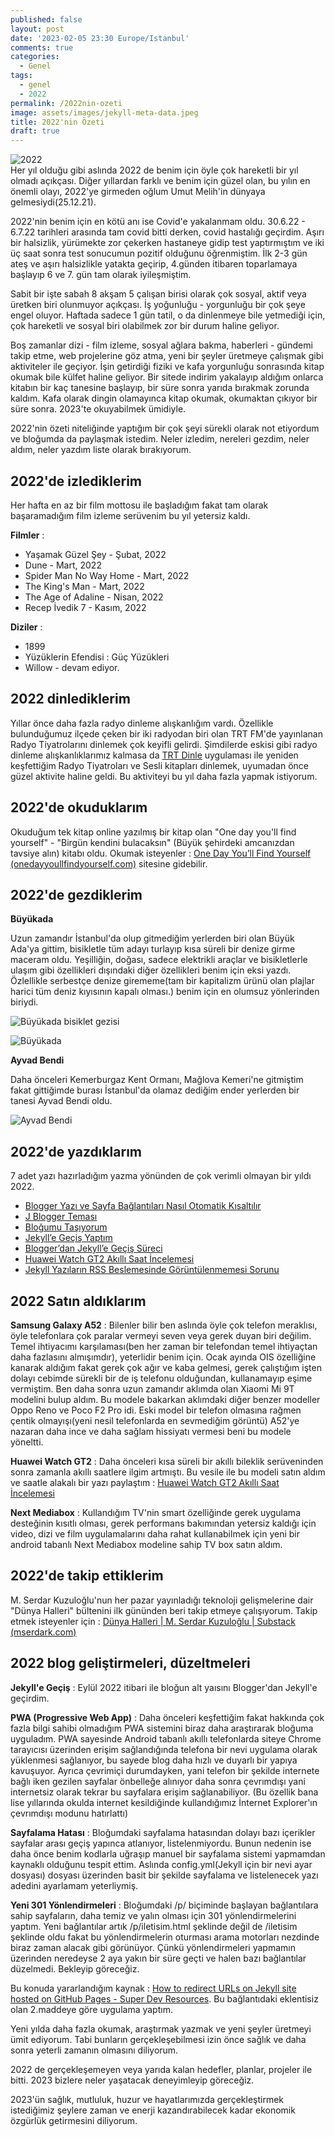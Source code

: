 ```yaml
---
published: false
layout: post
date: '2023-02-05 23:30 Europe/Istanbul'
comments: true
categories:
  - Genel
tags:
  - genel
  - 2022
permalink: /2022nin-ozeti
image: assets/images/jekyll-meta-data.jpeg
title: 2022'nin Özeti
draft: true
---
```

![2022]({{site.baseurl}}/assets/images/2022.jpeg)<br />Her yıl olduğu gibi aslında 2022 de benim için öyle çok hareketli bir yıl olmadı açıkçası. Diğer yıllardan farklı ve benim için güzel olan, bu yılın en önemli olayı, 2022'ye girmeden oğlum Umut Melih'in dünyaya gelmesiydi(25.12.21). 

2022'nin benim için en kötü anı ise Covid'e yakalanmam oldu. 30.6.22 - 6.7.22 tarihleri arasında tam covid bitti derken, covid hastalığı geçirdim. Aşırı bir halsizlik, yürümekte zor çekerken hastaneye gidip test yaptırmıştım ve iki üç saat sonra test sonucumun pozitif olduğunu öğrenmiştim. İlk 2-3 gün ateş ve aşırı halsizlikle yatakta geçirip, 4.günden itibaren toparlamaya başlayıp 6 ve 7. gün tam olarak iyileşmiştim.

Sabit bir işte sabah 8 akşam 5 çalışan birisi olarak çok sosyal, aktif veya üretken biri olunmuyor açıkçası. İş yoğunluğu - yorgunluğu bir çok şeye engel oluyor. Haftada sadece 1 gün tatil, o da dinlenmeye bile yetmediği için, çok hareketli ve sosyal biri olabilmek zor bir durum haline geliyor.

Boş zamanlar dizi - film izleme, sosyal ağlara bakma, haberleri - gündemi takip etme, web projelerine göz atma, yeni bir şeyler üretmeye çalışmak gibi aktiviteler ile geçiyor. İşin getirdiği fiziki ve kafa yorgunluğu sonrasında kitap okumak bile külfet haline geliyor. Bir sitede indirim yakalayıp aldığım onlarca kitabın bir kaç tanesine başlayıp, bir süre sonra yarıda bırakmak zorunda kaldım. Kafa olarak dingin olamayınca kitap okumak, okumaktan çıkıyor bir süre sonra. 2023'te okuyabilmek ümidiyle.

2022'nin özeti niteliğinde yaptığım bir çok şeyi sürekli olarak not etiyordum ve bloğumda da paylaşmak istedim. Neler izledim, nereleri gezdim, neler aldım, neler yazdım liste olarak bırakıyorum.

## 2022'de izlediklerim

Her hafta en az bir film mottosu ile başladığım fakat tam olarak başaramadığım film izleme serüvenim bu yıl yetersiz kaldı. 

**Filmler** :
- Yaşamak Güzel Şey - Şubat, 2022  
- Dune -  Mart, 2022  
- Spider Man No Way Home - Mart, 2022  
- The King's Man - Mart, 2022  
- The Age of Adaline - Nisan, 2022
- Recep İvedik 7 - Kasım, 2022

**Diziler** :
- 1899
- Yüzüklerin Efendisi : Güç Yüzükleri 
- Willow - devam ediyor.

## 2022 dinlediklerim

Yıllar önce daha fazla radyo dinleme alışkanlığım vardı. Özellikle bulunduğumuz ilçede çeken bir iki radyodan biri olan TRT FM'de yayınlanan Radyo Tiyatrolarını dinlemek çok keyifli gelirdi. Şimdilerde eskisi gibi radyo dinleme alışkanlıklarımız kalmasa da [TRT Dinle](https://www.trtdinle.com) uygulaması ile yeniden keşfettiğim Radyo Tiyatroları ve Sesli kitapları dinlemek, uyumadan önce güzel aktivite haline geldi. Bu aktiviteyi bu yıl daha fazla yapmak istiyorum. 

## 2022'de okuduklarım

Okuduğum tek kitap online yazılmış bir kitap olan "One day you'll find yourself" - "Birgün kendini bulacaksın" (Büyük şehirdeki amcanızdan tavsiye alın) kitabı oldu.  Okumak isteyenler : [One Day You’ll Find Yourself (onedayyoullfindyourself.com)](https://www.onedayyoullfindyourself.com/) sitesine gidebilir.

## 2022'de gezdiklerim

**Büyükada**

Uzun zamandır İstanbul'da olup gitmediğim yerlerden biri olan Büyük Ada'ya gittim, bisikletle tüm adayı turlayıp kısa süreli bir denize girme maceram oldu. Yeşilliğin, doğası, sadece elektrikli araçlar ve bisikletlerle ulaşım gibi özellikleri dışındaki diğer özellikleri benim için eksi yazdı. Özlellikle serbestçe denize girememe(tam bir kapitalizm ürünü olan plajlar harici tüm deniz kıyısının kapalı olması.) benim için en olumsuz yönlerinden biriydi.

![Büyükada bisiklet gezisi]({{site.baseurl}}/assets/images/buyukada.jpg)<br />

![Büyükada]({{site.baseurl}}/assets/images/buyukada2.jpg)<br />

**Ayvad Bendi**

Daha önceleri Kemerburgaz Kent Ormanı, Mağlova Kemeri'ne gitmiştim fakat gittiğimde burası İstanbul'da olamaz dediğim ender yerlerden bir tanesi Ayvad Bendi oldu. 

![Ayvad Bendi]({{site.baseurl}}/assets/images/ayvad-bendi.jpg)<br />

## 2022'de yazdıklarım

7 adet yazı hazırladığım yazma yönünden de çok verimli olmayan bir yıldı 2022.
- [Blogger Yazı ve Sayfa Bağlantıları Nasıl Otomatik Kısaltılır](https://www.zaferzent.com/2022/03/blogger-yazi-ve-sayfa-baglantilari-nasil-otomatik-kisaltilir.html)
- [J Blogger Teması](https://www.zaferzent.com/2022/03/j-blogger-temasi.html)
- [Bloğumu Taşıyorum](https://www.zaferzent.com/2022/08/blogumu-tasiyorum.html)
- [Jekyll’e Geçiş Yaptım](https://www.zaferzent.com/jekylle-gecis-yaptim)
- [Blogger’dan Jekyll’e Geçiş Süreci](https://www.zaferzent.com/bloggerdan-jekylle-gecis-sureci)
- [Huawei Watch GT2 Akıllı Saat İncelemesi](https://www.zaferzent.com/huawei-watch-gt2-akilli-saat-incelemesi)
- [Jekyll Yazıların RSS Beslemesinde Görüntülenmemesi Sorunu](https://www.zaferzent.com/jekyll-yazilarin-rss-beslemesinde-goruntulenmemesi-sorunu)


## 2022 Satın aldıklarım

**Samsung Galaxy A52** : Bilenler bilir ben aslında öyle çok telefon meraklısı, öyle telefonlara çok paralar vermeyi seven veya gerek duyan biri değilim. Temel ihtiyacımı karşılaması(ben her zaman bir telefondan temel ihtiyaçtan daha fazlasını almışımdır), yeterlidir benim için. Ocak ayında OIS özelliğine kanarak aldığım fakat gerek çok ağır ve kaba gelmesi, gerek çalıştığım işten dolayı cebimde sürekli bir de iş telefonu olduğundan, kullanamayıp eşime vermiştim. Ben daha sonra uzun zamandır aklımda olan Xiaomi Mi 9T modelini bulup aldım. Bu modele bakarkan aklımdaki diğer benzer modeller Oppo Reno ve Poco F2 Pro idi.  Eski model bir telefon olmasına rağmen çentik olmayışı(yeni nesil telefonlarda en sevmediğim görüntü) A52'ye nazaran daha ince ve daha sağlam hissiyatı vermesi beni bu modele yöneltti. 

**Huawei Watch GT2** : Daha önceleri kısa süreli bir akıllı bileklik serüveninden sonra zamanla akıllı saatlere ilgim artmıştı. Bu vesile ile bu modeli satın aldım ve saatle alakalı bir yazı paylaştım : [Huawei Watch GT2 Akıllı Saat İncelemesi](https://www.zaferzent.com/huawei-watch-gt2-akilli-saat-incelemesi) 

**Next Mediabox** :  Kullandığım TV'nin smart özelliğinde gerek uygulama desteğinin kısıtlı olması, gerek performans bakımından yetersiz kaldığı için video, dizi ve film uygulamalarını daha rahat kullanabilmek için yeni bir android tabanlı Next Mediabox modeline sahip TV box satın aldım. 

## 2022'de takip ettiklerim

M. Serdar Kuzuloğlu'nun her pazar yayınladığı teknoloji gelişmelerine dair  "Dünya Halleri" bültenini ilk gününden beri takip etmeye çalışıyorum. Takip etmek isteyenler için : [Dünya Halleri | M. Serdar Kuzuloğlu | Substack (mserdark.com)](https://bulten.mserdark.com/)

## 2022 blog geliştirmeleri, düzeltmeleri

**Jekyll'e Geçiş** : Eylül 2022 itibari ile bloğun alt yaısını Blogger'dan Jekyll'e geçirdim. 

**PWA (Progressive Web App)** : Daha önceleri keşfettiğim fakat hakkında çok fazla bilgi sahibi olmadığım PWA sistemini biraz daha araştırarak bloğuma uyguladım. PWA sayesinde Android tabanlı akıllı telefonlarda siteye Chrome tarayıcısı üzerinden erişim sağlandığında telefona bir nevi uygulama olarak yüklenmesi sağlanıyor, bu sayede blog daha hızlı ve duyarlı bir yapıya kavuşuyor. Ayrıca çevrimiçi durumdayken, yani telefon bir şekilde internete bağlı iken gezilen sayfalar önbelleğe alınıyor daha sonra çevrımdışı yani internetsiz olarak tekrar bu sayfalara erişim sağlanabiliyor. (Bu özellik bana lise yıllarında okulda internet kesildiğinde kullandığımız İnternet Explorer'ın çevrımdışı modunu hatırlattı)

**Sayfalama Hatası** : Bloğumdaki sayfalama hatasından dolayı bazı içerikler sayfalar arası geçiş yapınca atlanıyor, listelenmiyordu. Bunun nedenin ise daha önce benim kodlarla uğraşıp manuel bir sayfalama sistemi yapmamdan kaynaklı olduğunu tespit ettim. Aslında config.yml(Jekyll için bir nevi ayar dosyası) dosyası üzerinden basit bir şekilde sayfalama ve listelenecek yazı adedini ayarlamam yeterliymiş.

**Yeni 301 Yönlendirmeleri** : Bloğumdaki /p/ biçiminde başlayan bağlantılara sahip sayfaların, daha temiz ve yalın olması için 301 yönlendirmelerini yaptım. Yeni bağlantılar artık /p/iletisim.html şeklinde değil de /iletisim şeklinde oldu fakat bu yönlendirmelerin oturması arama motorları nezdinde biraz zaman alacak gibi görünüyor. Çünkü yönlendirmeleri yapmamın üzerinden neredeyse 2 aya yakın bir süre geçti ve halen bazı bağlantılar düzelmedi. Bekleyip göreceğiz.

Bu konuda yararlandığım kaynak : [How to redirect URLs on Jekyll site hosted on GitHub Pages - Super Dev Resources](https://superdevresources.com/redirects-jekyll-github-pages/#utilizing-a-redirected-layout). Bu bağlantıdaki eklentisiz olan 2.maddeye göre uygulama yaptım.

Yeni yılda daha fazla okumak, araştırmak yazmak ve yeni şeyler üretmeyi ümit ediyorum. Tabi bunların gerçekleşebilmesi izin önce sağlık ve daha sonra yeterli zamanın olmasını diliyorum.

2022 de gerçekleşemeyen veya yarıda kalan hedefler, planlar, projeler ile bitti. 2023 bizlere neler yaşatacak deneyimleyip göreceğiz.

2023'ün sağlık, mutluluk, huzur ve hayatlarımızda gerçekleştirmek istediğimiz şeylere zaman ve enerji kazandırabilecek kadar ekonomik özgürlük getirmesini diliyorum.